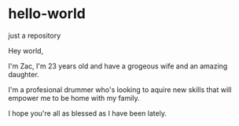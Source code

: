 # hello-world
just a repository

Hey world,

I'm Zac, I'm 23 years old and have a grogeous wife and an amazing daughter.

I'm a profesional drummer who's looking to aquire new skills that will empower me to be home with my family.

I hope you're all as blessed as I have been lately.
